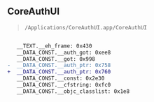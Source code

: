 ## CoreAuthUI

> `/Applications/CoreAuthUI.app/CoreAuthUI`

```diff

   __TEXT.__eh_frame: 0x430
   __DATA_CONST.__auth_got: 0xee8
   __DATA_CONST.__got: 0x998
-  __DATA_CONST.__auth_ptr: 0x758
+  __DATA_CONST.__auth_ptr: 0x760
   __DATA_CONST.__const: 0x2e30
   __DATA_CONST.__cfstring: 0xfc0
   __DATA_CONST.__objc_classlist: 0x1e8

```
